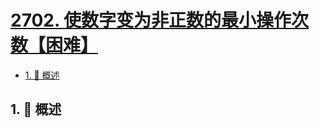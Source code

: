 # [2702. 使数字变为非正数的最小操作次数【困难】](https://github.com/Tdahuyou/TNotes.leetcode/tree/main/notes/2702.%20%E4%BD%BF%E6%95%B0%E5%AD%97%E5%8F%98%E4%B8%BA%E9%9D%9E%E6%AD%A3%E6%95%B0%E7%9A%84%E6%9C%80%E5%B0%8F%E6%93%8D%E4%BD%9C%E6%AC%A1%E6%95%B0%E3%80%90%E5%9B%B0%E9%9A%BE%E3%80%91)

<!-- region:toc -->

- [1. 📝 概述](#1--概述)

<!-- endregion:toc -->

## 1. 📝 概述
